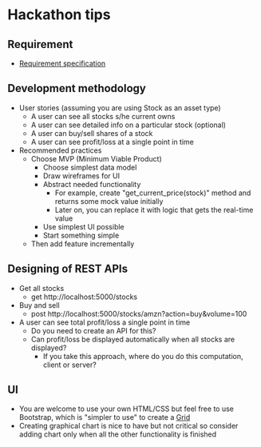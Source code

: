 # Hackathon tips

## Requirement

- [Requirement specification](https://bitbucket.org/neuedamats/portfoliomanager/src/master/)

## Development methodology

- User stories (assuming you are using Stock as an asset type)
  - A user can see all stocks s/he current owns
  - A user can see detailed info on a particular stock (optional)
  - A user can buy/sell shares of a stock
  - A user can see profit/loss at a single point in time
- Recommended practices
  - Choose MVP (Minimum Viable Product)
    - Choose simplest data model
    - Draw wireframes for UI
    - Abstract needed functionality
      - For example, create "get_current_price(stock)" 
        method and returns some mock value initially
      - Later on, you can replace it with logic
        that gets the real-time value
    - Use simplest UI possible
    - Start something simple
  - Then add feature incrementally

## Designing of REST APIs

- Get all stocks
  - get http://localhost:5000/stocks
- Buy and sell 
  - post http://localhost:5000/stocks/amzn?action=buy&volume=100
- A user can see total profit/loss a single point in time
  - Do you need to create an API for this? 
  - Can profit/loss be displayed automatically 
    when all stocks are displayed?
    - If you take this approach, where do you do
      this computation, client or server?

## UI

- You are welcome to use your own HTML/CSS but
  feel free to use Bootstrap, which is "simpler
  to use" to create a [Grid](https://www.w3schools.com/bootstrap/bootstrap_grid_system.asp)
- Creating graphical chart is nice to have but
  not critical so consider adding chart only 
  when all the other functionality is finished
